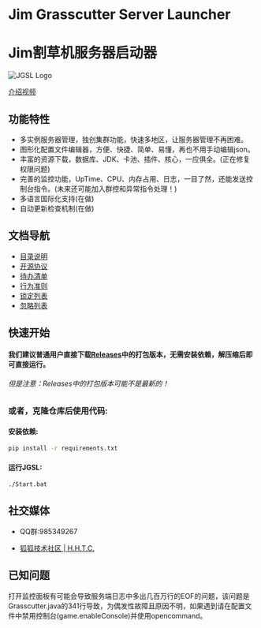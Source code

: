 # Jim Grasscutter Server Launcher

# Jim割草机服务器启动器

![JGSL Logo](Assets/JGSL-Logo.ico)

[介绍视频](https://www.bilibili.com/video/BV1B1VqzWEY7)

## 功能特性

 - 多实例服务器管理，独创集群功能，快速多地区，让服务器管理不再困难。
 - 图形化配置文件编辑器，方便、快捷、简单、易懂，再也不用手动编辑json。
 - 丰富的资源下载，数据库、JDK、卡池、插件、核心，一应俱全。(正在修复权限问题)
 - 完善的监控功能，UpTime、CPU、内存占用、日志，一目了然，还能发送控制台指令。(未来还可能加入群控和异常指令处理！)
 - 多语言国际化支持(在做)
 - 自动更新检查机制(在做)

## 文档导航

 - [目录说明](DirInfo.md)
 - [开源协议](LICENSE)
 - [待办清单](todolist.md)
 - [行为准则](CODE_OF_CONDUCT.md)
 - [锁定列表](edit-lock.md)
 - [忽略列表](.gitignore)

## 快速开始

#### 我们建议普通用户直接下载[Releases](https://github.com/Jimmy32767255/JimGrasscutterServerLauncher/releases)中的打包版本，无需安装依赖，解压缩后即可直接运行。

###### 但是注意：Releases中的打包版本可能不是最新的！

### 或者，克隆仓库后使用代码:

#### 安装依赖:

```bash
pip install -r requirements.txt
```
#### 运行JGSL:

```bash
./Start.bat
```

## 社交媒体

 - QQ群:985349267

 - [狐狐技术社区 | H.H.T.C.](https://t.me/Jimmy32767255_Community_recover)

## 已知问题

打开监控面板有可能会导致服务端日志中多出几百万行的EOF的问题，该问题是Grasscutter.java的341行导致，为偶发性故障且原因不明，如果遇到请在配置文件中禁用控制台(game.enableConsole)并使用opencommand。
